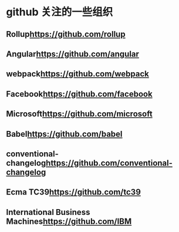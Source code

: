 # github 关注的一些组织

## Rollup<https://github.com/rollup>

## Angular<https://github.com/angular>

## webpack<https://github.com/webpack>

## Facebook<https://github.com/facebook>

## Microsoft<https://github.com/microsoft>

## Babel<https://github.com/babel>

## conventional-changelog<https://github.com/conventional-changelog>

## Ecma TC39<https://github.com/tc39>

## International Business Machines<https://github.com/IBM>
